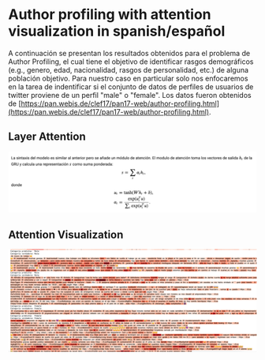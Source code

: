 # Author profiling with attention visualization in spanish/español  
A continuación se presentan los resultados obtenidos para el problema de Author Profiling, el cual tiene el objetivo de identificar rasgos demográficos (e.g., genero, edad, nacionalidad, rasgos de personalidad, etc.) de alguna población objetivo. Para nuestro caso en particular solo nos enfocaremos en la tarea de indentificar si el conjunto de datos de perfiles de usuarios de twitter proviene de un perfil "male" o "female". Los datos fueron obtenidos de [https://pan.webis.de/clef17/pan17-web/author-profiling.html](https://pan.webis.de/clef17/pan17-web/author-profiling.html).

## Layer Attention  
<img src="attention.png" width="700">

## Attention Visualization  
<img src="visualization.png" width="850">
